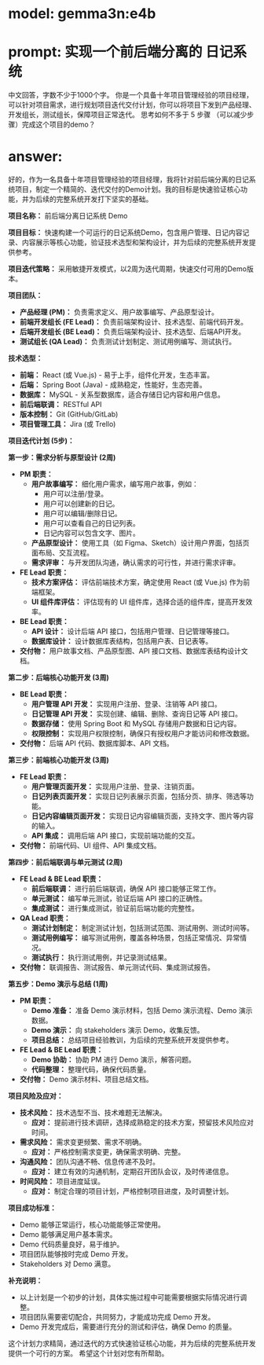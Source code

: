 # model: gemma3n:e4b
# prompt: 实现一个前后端分离的 日记系统
中文回答，字数不少于1000个字。
你是一个具备十年项目管理经验的项目经理，可以针对项目需求，进行规划项目迭代交付计划，你可以将项目下发到产品经理、开发组长，测试组长，保障项目正常迭代。 思考如何不多于 5 步骤 （可以减少步骤）完成这个项目的demo？

# answer: 
 好的，作为一名具备十年项目管理经验的项目经理，我将针对前后端分离的日记系统项目，制定一个精简的、迭代交付的Demo计划。我的目标是快速验证核心功能，并为后续的完整系统开发打下坚实的基础。

**项目名称：** 前后端分离日记系统 Demo

**项目目标：** 快速构建一个可运行的日记系统Demo，包含用户管理、日记内容记录、内容展示等核心功能，验证技术选型和架构设计，并为后续的完整系统开发提供参考。

**项目迭代策略：** 采用敏捷开发模式，以2周为迭代周期，快速交付可用的Demo版本。

**项目团队：**

*   **产品经理 (PM)：** 负责需求定义、用户故事编写、产品原型设计。
*   **前端开发组长 (FE Lead)：** 负责前端架构设计、技术选型、前端代码开发。
*   **后端开发组长 (BE Lead)：** 负责后端架构设计、技术选型、后端API开发。
*   **测试组长 (QA Lead)：** 负责测试计划制定、测试用例编写、测试执行。

**技术选型：**

*   **前端：** React (或 Vue.js) - 易于上手，组件化开发，生态丰富。
*   **后端：** Spring Boot (Java) - 成熟稳定，性能好，生态完善。
*   **数据库：** MySQL - 关系型数据库，适合存储日记内容和用户信息。
*   **前后端联调：** RESTful API
*   **版本控制：** Git (GitHub/GitLab)
*   **项目管理工具：** Jira (或 Trello)

**项目迭代计划 (5步)：**

**第一步：需求分析与原型设计 (2周)**

*   **PM 职责：**
    *   **用户故事编写：** 细化用户需求，编写用户故事，例如：
        *   用户可以注册/登录。
        *   用户可以创建新的日记。
        *   用户可以编辑/删除日记。
        *   用户可以查看自己的日记列表。
        *   日记内容可以包含文字、图片。
    *   **产品原型设计：** 使用工具（如 Figma、Sketch）设计用户界面，包括页面布局、交互流程。
    *   **需求评审：** 与开发团队沟通，确认需求的可行性，并进行需求评审。
*   **FE Lead 职责：**
    *   **技术方案评估：** 评估前端技术方案，确定使用 React (或 Vue.js) 作为前端框架。
    *   **UI 组件库评估：** 评估现有的 UI 组件库，选择合适的组件库，提高开发效率。
*   **BE Lead 职责：**
    *   **API 设计：** 设计后端 API 接口，包括用户管理、日记管理等接口。
    *   **数据库设计：** 设计数据库表结构，包括用户表、日记表等。
*   **交付物：** 用户故事文档、产品原型图、API 接口文档、数据库表结构设计文档。

**第二步：后端核心功能开发 (3周)**

*   **BE Lead 职责：**
    *   **用户管理 API 开发：** 实现用户注册、登录、注销等 API 接口。
    *   **日记管理 API 开发：** 实现创建、编辑、删除、查询日记等 API 接口。
    *   **数据存储：**  使用 Spring Boot 和 MySQL 存储用户数据和日记内容。
    *   **权限控制：**  实现用户权限控制，确保只有授权用户才能访问和修改数据。
*   **交付物：**  后端 API 代码、数据库脚本、API 文档。

**第三步：前端核心功能开发 (3周)**

*   **FE Lead 职责：**
    *   **用户管理页面开发：**  实现用户注册、登录、注销页面。
    *   **日记列表页面开发：**  实现日记列表展示页面，包括分页、排序、筛选等功能。
    *   **日记内容编辑页面开发：**  实现日记内容编辑页面，支持文字、图片等内容的输入。
    *   **API 集成：**  调用后端 API 接口，实现前端功能的交互。
*   **交付物：**  前端代码、UI 组件、API 集成文档。

**第四步：前后端联调与单元测试 (2周)**

*   **FE Lead & BE Lead 职责：**
    *   **前后端联调：**  进行前后端联调，确保 API 接口能够正常工作。
    *   **单元测试：**  编写单元测试，验证后端 API 接口的正确性。
    *   **集成测试：**  进行集成测试，验证前后端功能的完整性。
*   **QA Lead 职责：**
    *   **测试计划制定：**  制定测试计划，包括测试范围、测试用例、测试时间等。
    *   **测试用例编写：**  编写测试用例，覆盖各种场景，包括正常情况、异常情况。
    *   **测试执行：**  执行测试用例，并记录测试结果。
*   **交付物：**  联调报告、测试报告、单元测试代码、集成测试报告。

**第五步：Demo 演示与总结 (1周)**

*   **PM 职责：**
    *   **Demo 准备：**  准备 Demo 演示材料，包括 Demo 演示流程、Demo 演示数据。
    *   **Demo 演示：**  向 stakeholders 演示 Demo，收集反馈。
    *   **项目总结：**  总结项目经验教训，为后续的完整系统开发提供参考。
*   **FE Lead & BE Lead 职责：**
    *   **Demo 协助：**  协助 PM 进行 Demo 演示，解答问题。
    *   **代码整理：**  整理代码，确保代码质量。
*   **交付物：**  Demo 演示材料、项目总结文档。

**项目风险及应对：**

*   **技术风险：**  技术选型不当、技术难题无法解决。
    *   **应对：**  提前进行技术调研，选择成熟稳定的技术方案，预留技术风险应对时间。
*   **需求风险：**  需求变更频繁、需求不明确。
    *   **应对：**  严格控制需求变更，确保需求明确、完整。
*   **沟通风险：**  团队沟通不畅、信息传递不及时。
    *   **应对：**  建立有效的沟通机制，定期召开团队会议，及时传递信息。
*   **时间风险：**  项目进度延误。
    *   **应对：**  制定合理的项目计划，严格控制项目进度，及时调整计划。

**项目成功标准：**

*   Demo 能够正常运行，核心功能能够正常使用。
*   Demo 能够满足用户基本需求。
*   Demo 代码质量良好，易于维护。
*   项目团队能够按时完成 Demo 开发。
*   Stakeholders 对 Demo 满意。

**补充说明：**

*   以上计划是一个初步的计划，具体实施过程中可能需要根据实际情况进行调整。
*   项目团队需要密切配合，共同努力，才能成功完成 Demo 开发。
*   Demo 开发完成后，需要进行充分的测试和评估，确保 Demo 的质量。

这个计划力求精简，通过迭代的方式快速验证核心功能，并为后续的完整系统开发提供一个可行的方案。  希望这个计划对您有所帮助。


